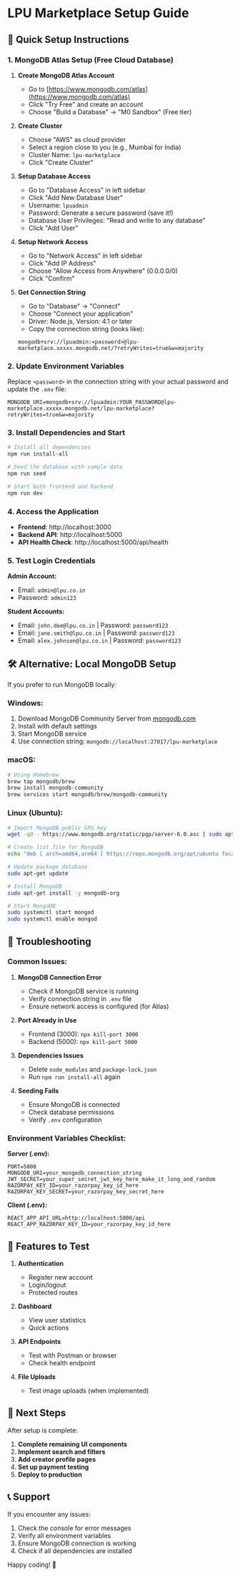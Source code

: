 # LPU Marketplace Setup Guide

## 🚀 Quick Setup Instructions

### 1. MongoDB Atlas Setup (Free Cloud Database)

1. **Create MongoDB Atlas Account**
   - Go to [https://www.mongodb.com/atlas](https://www.mongodb.com/atlas)
   - Click "Try Free" and create an account
   - Choose "Build a Database" → "M0 Sandbox" (Free tier)

2. **Create Cluster**
   - Choose "AWS" as cloud provider
   - Select a region close to you (e.g., Mumbai for India)
   - Cluster Name: `lpu-marketplace`
   - Click "Create Cluster"

3. **Setup Database Access**
   - Go to "Database Access" in left sidebar
   - Click "Add New Database User"
   - Username: `lpuadmin`
   - Password: Generate a secure password (save it!)
   - Database User Privileges: "Read and write to any database"
   - Click "Add User"

4. **Setup Network Access**
   - Go to "Network Access" in left sidebar
   - Click "Add IP Address"
   - Choose "Allow Access from Anywhere" (0.0.0.0/0)
   - Click "Confirm"

5. **Get Connection String**
   - Go to "Database" → "Connect"
   - Choose "Connect your application"
   - Driver: Node.js, Version: 4.1 or later
   - Copy the connection string (looks like):
   ```
   mongodb+srv://lpuadmin:<password>@lpu-marketplace.xxxxx.mongodb.net/?retryWrites=true&w=majority
   ```

### 2. Update Environment Variables

Replace `<password>` in the connection string with your actual password and update the `.env` file:

```env
MONGODB_URI=mongodb+srv://lpuadmin:YOUR_PASSWORD@lpu-marketplace.xxxxx.mongodb.net/lpu-marketplace?retryWrites=true&w=majority
```

### 3. Install Dependencies and Start

```bash
# Install all dependencies
npm run install-all

# Seed the database with sample data
npm run seed

# Start both frontend and backend
npm run dev
```

### 4. Access the Application

- **Frontend**: http://localhost:3000
- **Backend API**: http://localhost:5000
- **API Health Check**: http://localhost:5000/api/health

### 5. Test Login Credentials

**Admin Account:**
- Email: `admin@lpu.co.in`
- Password: `admin123`

**Student Accounts:**
- Email: `john.doe@lpu.co.in` | Password: `password123`
- Email: `jane.smith@lpu.co.in` | Password: `password123`
- Email: `alex.johnson@lpu.co.in` | Password: `password123`

## 🛠️ Alternative: Local MongoDB Setup

If you prefer to run MongoDB locally:

### Windows:
1. Download MongoDB Community Server from [mongodb.com](https://www.mongodb.com/try/download/community)
2. Install with default settings
3. Start MongoDB service
4. Use connection string: `mongodb://localhost:27017/lpu-marketplace`

### macOS:
```bash
# Using Homebrew
brew tap mongodb/brew
brew install mongodb-community
brew services start mongodb/brew/mongodb-community
```

### Linux (Ubuntu):
```bash
# Import MongoDB public GPG key
wget -qO - https://www.mongodb.org/static/pgp/server-6.0.asc | sudo apt-key add -

# Create list file for MongoDB
echo "deb [ arch=amd64,arm64 ] https://repo.mongodb.org/apt/ubuntu focal/mongodb-org/6.0 multiverse" | sudo tee /etc/apt/sources.list.d/mongodb-org-6.0.list

# Update package database
sudo apt-get update

# Install MongoDB
sudo apt-get install -y mongodb-org

# Start MongoDB
sudo systemctl start mongod
sudo systemctl enable mongod
```

## 🔧 Troubleshooting

### Common Issues:

1. **MongoDB Connection Error**
   - Check if MongoDB service is running
   - Verify connection string in `.env` file
   - Ensure network access is configured (for Atlas)

2. **Port Already in Use**
   - Frontend (3000): `npx kill-port 3000`
   - Backend (5000): `npx kill-port 5000`

3. **Dependencies Issues**
   - Delete `node_modules` and `package-lock.json`
   - Run `npm run install-all` again

4. **Seeding Fails**
   - Ensure MongoDB is connected
   - Check database permissions
   - Verify `.env` configuration

### Environment Variables Checklist:

**Server (.env):**
```env
PORT=5000
MONGODB_URI=your_mongodb_connection_string
JWT_SECRET=your_super_secret_jwt_key_here_make_it_long_and_random
RAZORPAY_KEY_ID=your_razorpay_key_id_here
RAZORPAY_KEY_SECRET=your_razorpay_key_secret_here
```

**Client (.env):**
```env
REACT_APP_API_URL=http://localhost:5000/api
REACT_APP_RAZORPAY_KEY_ID=your_razorpay_key_id_here
```

## 📱 Features to Test

1. **Authentication**
   - Register new account
   - Login/logout
   - Protected routes

2. **Dashboard**
   - View user statistics
   - Quick actions

3. **API Endpoints**
   - Test with Postman or browser
   - Check health endpoint

4. **File Uploads**
   - Test image uploads (when implemented)

## 🚀 Next Steps

After setup is complete:

1. **Complete remaining UI components**
2. **Implement search and filters**
3. **Add creator profile pages**
4. **Set up payment testing**
5. **Deploy to production**

## 📞 Support

If you encounter any issues:
1. Check the console for error messages
2. Verify all environment variables
3. Ensure MongoDB connection is working
4. Check if all dependencies are installed

Happy coding! 🎉
